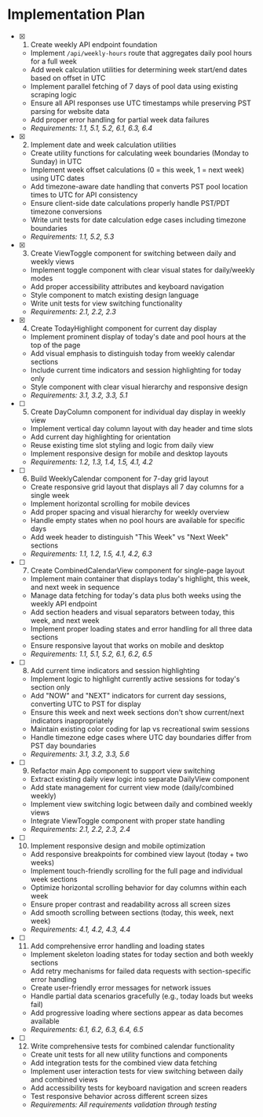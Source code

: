 # Implementation Plan

- [x] 1. Create weekly API endpoint foundation

  - Implement `/api/weekly-hours` route that aggregates daily pool hours for a full week
  - Add week calculation utilities for determining week start/end dates based on offset in UTC
  - Implement parallel fetching of 7 days of pool data using existing scraping logic
  - Ensure all API responses use UTC timestamps while preserving PST parsing for website data
  - Add proper error handling for partial week data failures
  - _Requirements: 1.1, 5.1, 5.2, 6.1, 6.3, 6.4_

- [x] 2. Implement date and week calculation utilities

  - Create utility functions for calculating week boundaries (Monday to Sunday) in UTC
  - Implement week offset calculations (0 = this week, 1 = next week) using UTC dates
  - Add timezone-aware date handling that converts PST pool location times to UTC for API consistency
  - Ensure client-side date calculations properly handle PST/PDT timezone conversions
  - Write unit tests for date calculation edge cases including timezone boundaries
  - _Requirements: 1.1, 5.2, 5.3_

- [x] 3. Create ViewToggle component for switching between daily and weekly views

  - Implement toggle component with clear visual states for daily/weekly modes
  - Add proper accessibility attributes and keyboard navigation
  - Style component to match existing design language
  - Write unit tests for view switching functionality
  - _Requirements: 2.1, 2.2, 2.3_

- [x] 4. Create TodayHighlight component for current day display

  - Implement prominent display of today's date and pool hours at the top of the page
  - Add visual emphasis to distinguish today from weekly calendar sections
  - Include current time indicators and session highlighting for today only
  - Style component with clear visual hierarchy and responsive design
  - _Requirements: 3.1, 3.2, 3.3, 5.1_

- [ ] 5. Create DayColumn component for individual day display in weekly view

  - Implement vertical day column layout with day header and time slots
  - Add current day highlighting for orientation
  - Reuse existing time slot styling and logic from daily view
  - Implement responsive design for mobile and desktop layouts
  - _Requirements: 1.2, 1.3, 1.4, 1.5, 4.1, 4.2_

- [ ] 6. Build WeeklyCalendar component for 7-day grid layout

  - Create responsive grid layout that displays all 7 day columns for a single week
  - Implement horizontal scrolling for mobile devices
  - Add proper spacing and visual hierarchy for weekly overview
  - Handle empty states when no pool hours are available for specific days
  - Add week header to distinguish "This Week" vs "Next Week" sections
  - _Requirements: 1.1, 1.2, 1.5, 4.1, 4.2, 6.3_

- [ ] 7. Create CombinedCalendarView component for single-page layout

  - Implement main container that displays today's highlight, this week, and next week in sequence
  - Manage data fetching for today's data plus both weeks using the weekly API endpoint
  - Add section headers and visual separators between today, this week, and next week
  - Implement proper loading states and error handling for all three data sections
  - Ensure responsive layout that works on mobile and desktop
  - _Requirements: 1.1, 5.1, 5.2, 6.1, 6.2, 6.5_

- [ ] 8. Add current time indicators and session highlighting

  - Implement logic to highlight currently active sessions for today's section only
  - Add "NOW" and "NEXT" indicators for current day sessions, converting UTC to PST for display
  - Ensure this week and next week sections don't show current/next indicators inappropriately
  - Maintain existing color coding for lap vs recreational swim sessions
  - Handle timezone edge cases where UTC day boundaries differ from PST day boundaries
  - _Requirements: 3.1, 3.2, 3.3, 5.6_

- [ ] 9. Refactor main App component to support view switching

  - Extract existing daily view logic into separate DailyView component
  - Add state management for current view mode (daily/combined weekly)
  - Implement view switching logic between daily and combined weekly views
  - Integrate ViewToggle component with proper state handling
  - _Requirements: 2.1, 2.2, 2.3, 2.4_

- [ ] 10. Implement responsive design and mobile optimization

  - Add responsive breakpoints for combined view layout (today + two weeks)
  - Implement touch-friendly scrolling for the full page and individual week sections
  - Optimize horizontal scrolling behavior for day columns within each week
  - Ensure proper contrast and readability across all screen sizes
  - Add smooth scrolling between sections (today, this week, next week)
  - _Requirements: 4.1, 4.2, 4.3, 4.4_

- [ ] 11. Add comprehensive error handling and loading states

  - Implement skeleton loading states for today section and both weekly sections
  - Add retry mechanisms for failed data requests with section-specific error handling
  - Create user-friendly error messages for network issues
  - Handle partial data scenarios gracefully (e.g., today loads but weeks fail)
  - Add progressive loading where sections appear as data becomes available
  - _Requirements: 6.1, 6.2, 6.3, 6.4, 6.5_

- [ ] 12. Write comprehensive tests for combined calendar functionality
  - Create unit tests for all new utility functions and components
  - Add integration tests for the combined view data fetching
  - Implement user interaction tests for view switching between daily and combined views
  - Add accessibility tests for keyboard navigation and screen readers
  - Test responsive behavior across different screen sizes
  - _Requirements: All requirements validation through testing_
